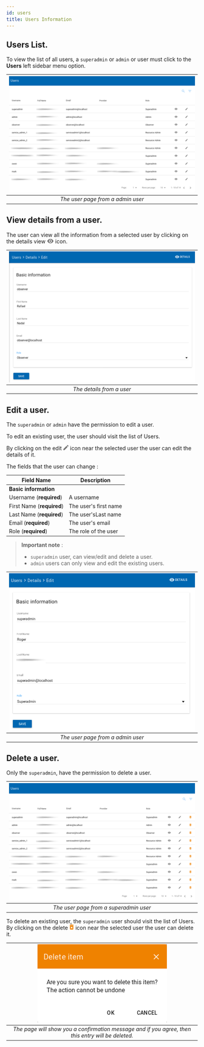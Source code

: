 ```yaml
---
id: users
title: Users Information
---
```


## Users List.
To view the list of all users, a `superadmin` or `admin` or user must click to the **Users** left sidebar menu option.

| ![users_superadmin_View](assets/users/list_admin.png) |
|:--------------------------------------:|
| *The user page from a admin user* |


## View details from a user.
The user can view all the information from a selected user by clicking on the details view ![view_icon](assets/icons/details.png) icon.

| ![User_ViewDetails](assets/users/details.png) |
|:--------------------:|
| *The details from a user* |


## Edit a user.

The `superadmin` or `admin` have the permission to edit a user.

To edit an existing user, the user should visit the list of Users.

By clicking on the edit ![edit_icon](assets/icons/edit.png) icon near the selected user the user can edit the details of it.

The fields that the user can change :

| Field Name                  | Description           |
| --------------------------- | ----------------------|
| **Basic information**       |                       |
| Username (**required**)			|	A username						|
| First Name (**required**)		|	The user's first name	|
| Last Name (**required**)		|	The user'sLast name		|
| Email (**required**)				|	The user's email 			|
| Role (**required**)					|	The role of the user  |


> **Important note** :
> * `superadmin` user, can view/edit and delete a user.
> * `admin` users can only view and edit the existing users.


| ![users_edit_View](assets/users/edit_admin.png) |
|:--------------------------------------:|
| *The user page from a admin user* |


## Delete a user.

Only the `superadmin`, have the permission to delete a user.

| ![users_superadmin_View](assets/users/list_superadmin.png) |
|:--------------------------------------:|
| *The user page from a superadmin user* |

To delete an existing user, the `superadmin` user should visit the list of Users. By clicking on the delete ![delete_icon](assets/icons/delete.png) icon near the selected user the user can delete it.

| ![delete_entry](assets/icons/confirm_delete.png) |
|:--------------------------:|
| *The page will show you a confirmation message and if you agree, then this entry will be deleted.* |
